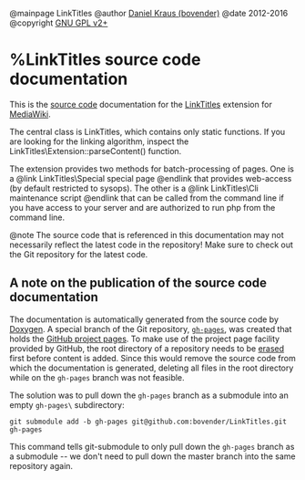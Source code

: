 @mainpage LinkTitles
@author    [Daniel Kraus (bovender)](http://www.mediawiki.org/wiki/User:Bovender)
@date      2012-2016
@copyright [GNU GPL v2+](http://www.gnu.org/licenses/gpl-2.0.html)

%LinkTitles source code documentation
=====================================

This is the [source code][] documentation for the [LinkTitles][] extension
for [MediaWiki][].

The central class is LinkTitles, which contains only static functions. If
you are looking for the linking algorithm, inspect the
LinkTitles\\Extension::parseContent() function.

The extension provides two methods for batch-processing of pages. One is a
@link LinkTitles\\Special special page @endlink that provides web-access (by
default restricted to sysops). The other is a @link LinkTitles\\Cli
maintenance script @endlink that can be called from the command line if you
have access to your server and are authorized to run php from the command
line.

@note The source code that is referenced in this documentation may not
necessarily reflect the latest code in the repository! Make sure to check
out the Git repository for the latest code.


A note on the publication of the source code documentation
----------------------------------------------------------

The documentation is automatically generated from the source code by
[Doxygen][]. A special branch of the Git repository, [`gh-pages`][gh-pages],
was created that holds the [GitHub project pages][github-pages]. To make use
of the project page facility provided by GitHub, the root directory of a
repository needs to be [erased][gh-erase] first before content is added.
Since this would remove the source code from which the documentation is
generated, deleting all files in the root directory while on the `gh-pages`
branch was not feasible.

The solution was to pull down the `gh-pages` branch as a submodule into an
empty `gh-pages\` subdirectory:

~~~~{.sh}
git submodule add -b gh-pages git@github.com:bovender/LinkTitles.git gh-pages
~~~~

This command tells git-submodule to only pull down the `gh-pages` branch as
a submodule -- we don't need to pull down the master branch into the same
repository again.


[source code]:  http://github.com/bovender/LinkTitles
[LinkTitles]:   http://www.mediawiki.org/wiki/Extension:LinkTitles
[MediaWiki]:    http://www.mediawiki.org
[Doxygen]:      http://www.doxygen.org
[github-pages]: https://pages.github.com/
[gh-pages]:     https://github.com/bovender/LinkTitles/tree/gh-pages
[gh-erase]:     https://help.github.com/articles/creating-project-pages-manually#create-a-gh-pages-branch
